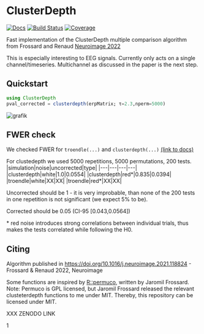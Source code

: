 # ClusterDepth


[![Docs](https://img.shields.io/badge/docs-dev-blue.svg)](https://s-ccs.github.io/ClusterDepth.jl/dev/)
[![Build Status](https://github.com/s-ccs/ClusterDepth.jl/actions/workflows/CI.yml/badge.svg?branch=main)](https://github.com/s-ccs/ClusterDepth.jl/actions/workflows/CI.yml?query=branch%3Amain)
[![Coverage](https://codecov.io/gh/s-ccs/ClusterDepth.jl/branch/main/graph/badge.svg)](https://codecov.io/gh/s-ccs/ClusterDepth.jl)

Fast implementation of the ClusterDepth multiple comparison algorithm from Frossard and Renaud [Neuroimage 2022](https://doi.org/10.1016/j.neuroimage.2021.118824)

This is especially interesting to EEG signals. Currently only acts on a single channel/timeseries. Multichannel as discussed in the paper is the next step.

## Quickstart
```julia
using ClusterDepth
pval_corrected = clusterdepth(erpMatrix; τ=2.3,nperm=5000)
```
![grafik](https://user-images.githubusercontent.com/10183650/218683929-5fc27ca0-8076-479e-b359-a212bda0b346.png)

## FWER check
We checked FWER for `troendle(...)` and `clusterdepth(...)` [(link to docs)](https://www.s-ccs.de/ClusterDepth.jl/dev/reference/type1/)

For clustedepth we used 5000 repetitions, 5000 permutations, 200 tests.
|simulation|noise|uncorrected|type|
|---|---|---|---|
|clusterdepth|white|1.0|0.0554|
|clusterdepth|red*|0.835|0.0394|
|troendle|white|XX|XX|
|troendle|red*|XX|XX|

Uncorrected should be 1 - it is very improbable, than none of the 200 tests in one repetition is not significant (we expect 5% to be).

Corrected should be 0.05 (CI-95 [0.043,0.0564])


\* red noise introduces strong correlations between individual trials, thus makes the tests correlated while following the H0.

## Citing
Algorithm published in https://doi.org/10.1016/j.neuroimage.2021.118824 - Frossard & Renaud 2022, Neuroimage

Some functions are inspired by [R::permuco](https://cran.r-project.org/web/packages/permuco/index.html), written by Jaromil Frossard. Note: Permuco is GPL licensed, but Jaromil Frossard released the relevant clusteterdepth functions to me under MIT. Thereby, this repository can be licensed under MIT.

XXX ZENODO LINK

 1 
